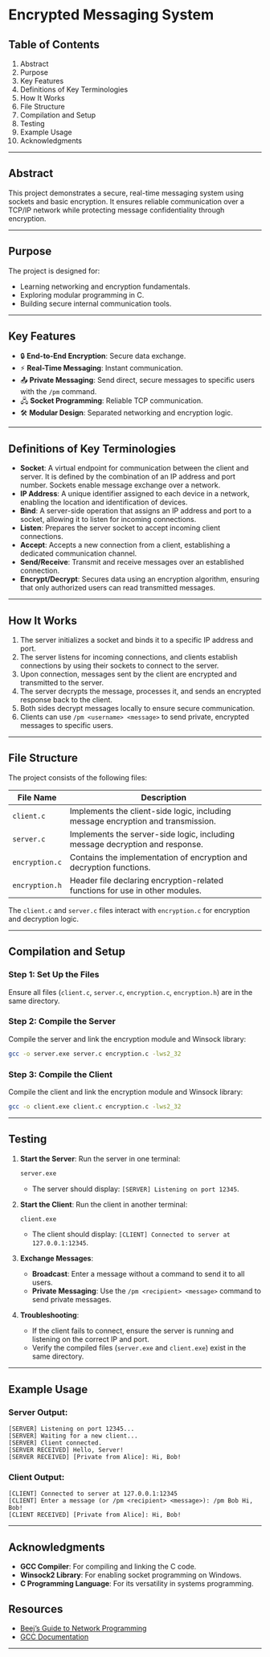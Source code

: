 # Encrypted Messaging System  

## Table of Contents  
1. Abstract  
2. Purpose  
3. Key Features  
4. Definitions of Key Terminologies  
5. How It Works  
6. File Structure  
7. Compilation and Setup  
8. Testing  
9. Example Usage  
10. Acknowledgments  

---

## Abstract  
This project demonstrates a secure, real-time messaging system using sockets and basic encryption. It ensures reliable communication over a TCP/IP network while protecting message confidentiality through encryption.

---

## Purpose  
The project is designed for:
- Learning networking and encryption fundamentals.
- Exploring modular programming in C.
- Building secure internal communication tools.

---

## Key Features  
- 🔒 **End-to-End Encryption**: Secure data exchange.  
- ⚡ **Real-Time Messaging**: Instant communication.  
- 📤 **Private Messaging**: Send direct, secure messages to specific users with the `/pm` command.  
- 🖧 **Socket Programming**: Reliable TCP communication.  
- 🛠️ **Modular Design**: Separated networking and encryption logic.  

---

## Definitions of Key Terminologies  
- **Socket**: A virtual endpoint for communication between the client and server. It is defined by the combination of an IP address and port number. Sockets enable message exchange over a network.  
- **IP Address**: A unique identifier assigned to each device in a network, enabling the location and identification of devices.  
- **Bind**: A server-side operation that assigns an IP address and port to a socket, allowing it to listen for incoming connections.  
- **Listen**: Prepares the server socket to accept incoming client connections.  
- **Accept**: Accepts a new connection from a client, establishing a dedicated communication channel.  
- **Send/Receive**: Transmit and receive messages over an established connection.  
- **Encrypt/Decrypt**: Secures data using an encryption algorithm, ensuring that only authorized users can read transmitted messages.  

---

## How It Works  
1. The server initializes a socket and binds it to a specific IP address and port.  
2. The server listens for incoming connections, and clients establish connections by using their sockets to connect to the server.  
3. Upon connection, messages sent by the client are encrypted and transmitted to the server.  
4. The server decrypts the message, processes it, and sends an encrypted response back to the client.  
5. Both sides decrypt messages locally to ensure secure communication.  
6. Clients can use `/pm <username> <message>` to send private, encrypted messages to specific users.

---

## File Structure  

The project consists of the following files:

| **File Name**   | **Description**                                                                 |
|------------------|---------------------------------------------------------------------------------|
| `client.c`       | Implements the client-side logic, including message encryption and transmission.|
| `server.c`       | Implements the server-side logic, including message decryption and response.   |
| `encryption.c`   | Contains the implementation of encryption and decryption functions.            |
| `encryption.h`   | Header file declaring encryption-related functions for use in other modules.   |

The `client.c` and `server.c` files interact with `encryption.c` for encryption and decryption logic.

---

## Compilation and Setup  

### Step 1: Set Up the Files
Ensure all files (`client.c`, `server.c`, `encryption.c`, `encryption.h`) are in the same directory.

### Step 2: Compile the Server
Compile the server and link the encryption module and Winsock library:
```bash
gcc -o server.exe server.c encryption.c -lws2_32
```

### Step 3: Compile the Client
Compile the client and link the encryption module and Winsock library:
```bash
gcc -o client.exe client.c encryption.c -lws2_32
```

---

## Testing  

1. **Start the Server**:
   Run the server in one terminal:
   ```bash
   server.exe
   ```
   - The server should display: `[SERVER] Listening on port 12345`.

2. **Start the Client**:
   Run the client in another terminal:
   ```bash
   client.exe
   ```
   - The client should display: `[CLIENT] Connected to server at 127.0.0.1:12345`.

3. **Exchange Messages**:
   - **Broadcast**: Enter a message without a command to send it to all users.
   - **Private Messaging**: Use the `/pm <recipient> <message>` command to send private messages.

4. **Troubleshooting**:
   - If the client fails to connect, ensure the server is running and listening on the correct IP and port.
   - Verify the compiled files (`server.exe` and `client.exe`) exist in the same directory.

---

## Example Usage  

### Server Output:
```
[SERVER] Listening on port 12345...
[SERVER] Waiting for a new client...
[SERVER] Client connected.
[SERVER RECEIVED] Hello, Server!
[SERVER RECEIVED] [Private from Alice]: Hi, Bob!
```

### Client Output:
```
[CLIENT] Connected to server at 127.0.0.1:12345
[CLIENT] Enter a message (or /pm <recipient> <message>): /pm Bob Hi, Bob!
[CLIENT RECEIVED] [Private from Alice]: Hi, Bob!
```

---

## Acknowledgments  
- **GCC Compiler**: For compiling and linking the C code.  
- **Winsock2 Library**: For enabling socket programming on Windows.  
- **C Programming Language**: For its versatility in systems programming.  

## Resources  
- [Beej’s Guide to Network Programming](https://beej.us/guide/bgnet/)  
- [GCC Documentation](https://gcc.gnu.org/onlinedocs/)  

---
